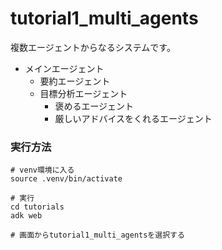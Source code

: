 # tutorial1_multi_agents

複数エージェントからなるシステムです。

- メインエージェント
    - 要約エージェント
    - 目標分析エージェント
        - 褒めるエージェント
        - 厳しいアドバイスをくれるエージェント

### 実行方法
```
# venv環境に入る
source .venv/bin/activate

# 実行
cd tutorials
adk web

# 画面からtutorial1_multi_agentsを選択する
```
